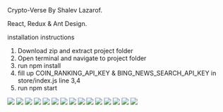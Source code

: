 Crypto-Verse By Shalev Lazarof. 

React, Redux & Ant Design.

installation instructions
1. Download zip and extract project folder
2. Open terminal and navigate to project folder
3. run npm install
4. fill up COIN_RANKING_API_KEY & BING_NEWS_SEARCH_API_KEY in store/index.js line 3,4 
5. run npm start

![](https://github.com/ShalevL/Crypro-Verse/blob/main/screenshots/1.png)
![](https://github.com/ShalevL/Crypro-Verse/blob/main/screenshots/2.png)
![](https://github.com/ShalevL/Crypro-Verse/blob/main/screenshots/3.png)
![](https://github.com/ShalevL/Crypro-Verse/blob/main/screenshots/4.png)
![](https://github.com/ShalevL/Crypro-Verse/blob/main/screenshots/5.png)
![](https://github.com/ShalevL/Crypro-Verse/blob/main/screenshots/6.png)
![](https://github.com/ShalevL/Crypro-Verse/blob/main/screenshots/7.png)
![](https://github.com/ShalevL/Crypro-Verse/blob/main/screenshots/8.png)
![](https://github.com/ShalevL/Crypro-Verse/blob/main/screenshots/9.png)
![](https://github.com/ShalevL/Crypro-Verse/blob/main/screenshots/10.png)
![](https://github.com/ShalevL/Crypro-Verse/blob/main/screenshots/11.png)
![](https://github.com/ShalevL/Crypro-Verse/blob/main/screenshots/12.png)
![](https://github.com/ShalevL/Crypro-Verse/blob/main/screenshots/13.png)
![](https://github.com/ShalevL/Crypro-Verse/blob/main/screenshots/14.png)
![](https://github.com/ShalevL/Crypro-Verse/blob/main/screenshots/15.png)


